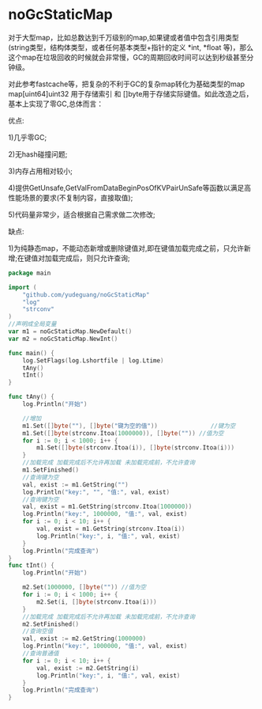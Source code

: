 # noGcStaticMap

对于大型map，比如总数达到千万级别的map,如果键或者值中包含引用类型(string类型，结构体类型，或者任何基本类型+指针的定义 *int, *float 等)，那么这个map在垃圾回收的时候就会非常慢，GC的周期回收时间可以达到秒级甚至分钟级。

对此参考fastcache等，把复杂的不利于GC的复杂map转化为基础类型的map map[uint64]uint32 用于存储索引 和 []byte用于存储实际键值。如此改造之后，基本上实现了零GC,总体而言：

优点:

1)几乎零GC;

2)无hash碰撞问题;

3)内存占用相对较小;

4)提供GetUnsafe,GetValFromDataBeginPosOfKVPairUnSafe等函数以满足高性能场景的要求(不复制内容，直接取值);

5)代码量非常少，适合根据自己需求做二次修改;


缺点:

1)为纯静态map，不能动态新增或删除键值对,即在键值加载完成之前，只允许新增;在键值对加载完成后，则只允许查询;


```go
package main

import (
	"github.com/yudeguang/noGcStaticMap"
	"log"
	"strconv"
)
//声明成全局变量
var m1 = noGcStaticMap.NewDefault()
var m2 = noGcStaticMap.NewInt()

func main() {
	log.SetFlags(log.Lshortfile | log.Ltime)
	tAny()
	tInt()
}

func tAny() {
	log.Println("开始")

	//增加
	m1.Set([]byte(""), []byte("键为空的值"))               //键为空
	m1.Set([]byte(strconv.Itoa(1000000)), []byte("")) //值为空
	for i := 0; i < 1000; i++ {
		m1.Set([]byte(strconv.Itoa(i)), []byte(strconv.Itoa(i)))
	}
	//加载完成 加载完成后不允许再加载 未加载完成前，不允许查询
	m1.SetFinished()
	//查询键为空
	val, exist := m1.GetString("")
	log.Println("key:", "", "值:", val, exist)
	//查询键为空
	val, exist = m1.GetString(strconv.Itoa(1000000))
	log.Println("key:", 1000000, "值:", val, exist)
	for i := 0; i < 10; i++ {
		val, exist = m1.GetString(strconv.Itoa(i))
		log.Println("key:", i, "值:", val, exist)
	}
	log.Println("完成查询")
}
func tInt() {
	log.Println("开始")

	m2.Set(1000000, []byte("")) //值为空
	for i := 0; i < 1000; i++ {
		m2.Set(i, []byte(strconv.Itoa(i)))
	}
	//加载完成 加载完成后不允许再加载 未加载完成前，不允许查询
	m2.SetFinished()
	//查询空值
	val, exist := m2.GetString(1000000)
	log.Println("key:", 1000000, "值:", val, exist)
	//查询普通值
	for i := 0; i < 10; i++ {
		val, exist := m2.GetString(i)
		log.Println("key:", i, "值:", val, exist)
	}
	log.Println("完成查询")
}

```
